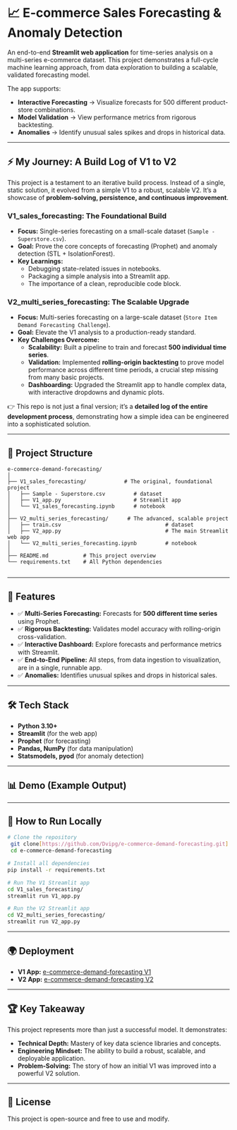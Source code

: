 # 📈 E-commerce Sales Forecasting & Anomaly Detection

An end-to-end **Streamlit web application** for time-series analysis on a multi-series e-commerce dataset. This project demonstrates a full-cycle machine learning approach, from data exploration to building a scalable, validated forecasting model.

The app supports:

  * **Interactive Forecasting** → Visualize forecasts for 500 different product-store combinations.
  * **Model Validation** → View performance metrics from rigorous backtesting.
  * **Anomalies** → Identify unusual sales spikes and drops in historical data.

-----

## ⚡ My Journey: A Build Log of V1 to V2

This project is a testament to an iterative build process. Instead of a single, static solution, it evolved from a simple V1 to a robust, scalable V2. It’s a showcase of **problem-solving, persistence, and continuous improvement**.

### V1_sales_forecasting: The Foundational Build

  * **Focus:** Single-series forecasting on a small-scale dataset (`Sample - Superstore.csv`).
  * **Goal:** Prove the core concepts of forecasting (Prophet) and anomaly detection (STL + IsolationForest).
  * **Key Learnings:**
      * Debugging state-related issues in notebooks.
      * Packaging a simple analysis into a Streamlit app.
      * The importance of a clean, reproducible code block.

### V2_multi_series_forecasting: The Scalable Upgrade

  * **Focus:** Multi-series forecasting on a large-scale dataset (`Store Item Demand Forecasting Challenge`).
  * **Goal:** Elevate the V1 analysis to a production-ready standard.
  * **Key Challenges Overcome:**
      * **Scalability:** Built a pipeline to train and forecast **500 individual time series**.
      * **Validation:** Implemented **rolling-origin backtesting** to prove model performance across different time periods, a crucial step missing from many basic projects.
      * **Dashboarding:** Upgraded the Streamlit app to handle complex data, with interactive dropdowns and dynamic plots.

👉 This repo is not just a final version; it’s a **detailed log of the entire development process**, demonstrating how a simple idea can be engineered into a sophisticated solution.

-----

## 📂 Project Structure

```
e-commerce-demand-forecasting/
│
├── V1_sales_forecasting/            # The original, foundational project
│   ├── Sample - Superstore.csv         # dataset 
│   ├── V1_app.py                       # Streamlit app
│   └── V1_sales_forecasting.ipynb      # notebook 
│
├── V2_multi_series_forecasting/      # The advanced, scalable project
│   ├── train.csv                                 # dataset
│   ├── V2_app.py                                 # The main Streamlit web app
│   └── V2_multi_series_forecasting.ipynb         # notebook
│
├── README.md           # This project overview
└── requirements.txt    # All Python dependencies


```

-----

## 🚀 Features

  * ✅ **Multi-Series Forecasting:** Forecasts for **500 different time series** using Prophet.
  * ✅ **Rigorous Backtesting:** Validates model accuracy with rolling-origin cross-validation.
  * ✅ **Interactive Dashboard:** Explore forecasts and performance metrics with Streamlit.
  * ✅ **End-to-End Pipeline:** All steps, from data ingestion to visualization, are in a single, runnable app.
  * ✅ **Anomalies:** Identifies unusual spikes and drops in historical sales.

-----

## 🛠️ Tech Stack

  * **Python 3.10+**
  * **Streamlit** (for the web app)
  * **Prophet** (for forecasting)
  * **Pandas, NumPy** (for data manipulation)
  * **Statsmodels, pyod** (for anomaly detection)

-----

## 📊 Demo (Example Output)

-----

## 🔧 How to Run Locally

```bash
# Clone the repository
 git clone[https://github.com/Dvipg/e-commerce-demand-forecasting.git]
 cd e-commerce-demand-forecasting

# Install all dependencies
pip install -r requirements.txt

# Run The V1 Streamlit app
cd V1_sales_forecasting/
streamlit run V1_app.py

# Run the V2 Streamlit app
cd V2_multi_series_forecasting/
streamlit run V2_app.py
```

-----

## 🌍 Deployment 

* **V1 App:** [e-commerce-demand-forecasting V1](https://e-commerce-demand-forecasting-hnzjcrks3pennmjtnbstxn.streamlit.app/)
* **V2 App:** [e-commerce-demand-forecasting V2](https://e-commerce-demand-forecasting-qnpcqkidk7q2omffcfmpt7.streamlit.app/)
-----

## 🏆 Key Takeaway

This project represents more than just a successful model. It demonstrates:

  * **Technical Depth:** Mastery of key data science libraries and concepts.
  * **Engineering Mindset:** The ability to build a robust, scalable, and deployable application.
  * **Problem-Solving:** The story of how an initial V1 was improved into a powerful V2 solution.

-----

## 📜 License

This project is open-source and free to use and modify.
